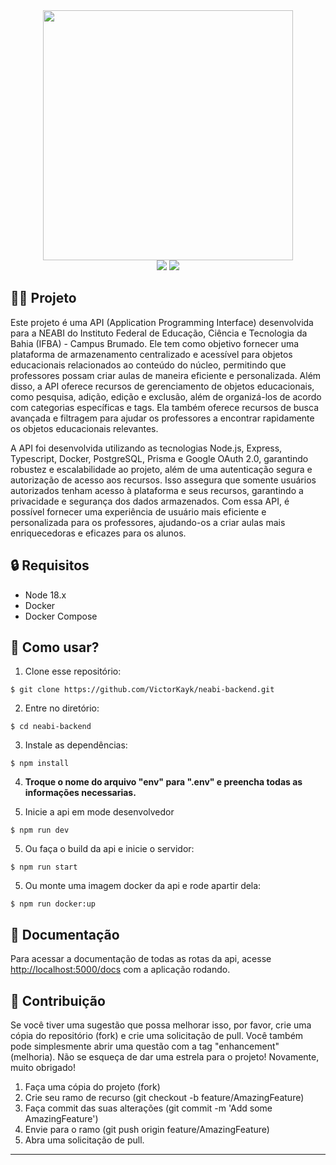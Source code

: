 <div align='center'>
  <img width="400px" src='https://user-images.githubusercontent.com/76819323/212495969-fbb42e05-21d4-430c-8b0d-c78ee3cf7ed0.png' />
</div>

<div align="center">
  <image src="https://img.shields.io/badge/Node.js-43853D?style=for-the-badge&logo=node.js&logoColor=white" />
  <image src="https://img.shields.io/badge/TypeScript-007ACC?style=for-the-badge&logo=typescript&logoColor=white" />
</div>

## 👨‍💻 Projeto

Este projeto é uma API (Application Programming Interface) desenvolvida para a NEABI do Instituto Federal de Educação, Ciência e Tecnologia da Bahia (IFBA) - Campus Brumado. Ele tem como objetivo fornecer uma plataforma de armazenamento centralizado e acessível para objetos educacionais relacionados ao conteúdo do núcleo, permitindo que professores possam criar aulas de maneira eficiente e personalizada. Além disso, a API oferece recursos de gerenciamento de objetos educacionais, como pesquisa, adição, edição e exclusão, além de organizá-los de acordo com categorias específicas e tags. Ela também oferece recursos de busca avançada e filtragem para ajudar os professores a encontrar rapidamente os objetos educacionais relevantes.

A API foi desenvolvida utilizando as tecnologias Node.js, Express, Typescript, Docker, PostgreSQL, Prisma e Google OAuth 2.0, garantindo robustez e escalabilidade ao projeto, além de uma autenticação segura e autorização de acesso aos recursos. Isso assegura que somente usuários autorizados tenham acesso à plataforma e seus recursos, garantindo a privacidade e segurança dos dados armazenados. Com essa API, é possível fornecer uma experiência de usuário mais eficiente e personalizada para os professores, ajudando-os a criar aulas mais enriquecedoras e eficazes para os alunos.

## 🔒 Requisitos

- Node 18.x
- Docker
- Docker Compose

## 🤔 Como usar?
   
   1. Clone esse repositório:
   ```
   $ git clone https://github.com/VictorKayk/neabi-backend.git
   ```
   
   2. Entre no diretório:
   ```
   $ cd neabi-backend
   ```
   
   3. Instale as dependências:
   ```
   $ npm install
   ```

   4. **Troque o nome do arquivo "env" para ".env" e preencha todas as informações necessarias.**
   
   5. Inicie a api em mode desenvolvedor
   ```
   $ npm run dev
   ```

   5. Ou faça o build da api e inicie o servidor:
   ```
   $ npm run start
   ```

   5. Ou monte uma imagem docker da api e rode apartir dela:
   ```
   $ npm run docker:up
   ```
## 📕 Documentação

Para acessar a documentação de todas as rotas da api, acesse <a href='http://localhost:5000/docs'>http://localhost:5000/docs</a> com a aplicação rodando.

## 💁 Contribuição

Se você tiver uma sugestão que possa melhorar isso, por favor, crie uma cópia do repositório (fork) e crie uma solicitação de pull. Você também pode simplesmente abrir uma questão com a tag "enhancement" (melhoria). Não se esqueça de dar uma estrela para o projeto! Novamente, muito obrigado!

1. Faça uma cópia do projeto (fork)
2. Crie seu ramo de recurso (git checkout -b feature/AmazingFeature)
3. Faça commit das suas alterações (git commit -m 'Add some AmazingFeature')
4. Envie para o ramo (git push origin feature/AmazingFeature)
5. Abra uma solicitação de pull.

---

